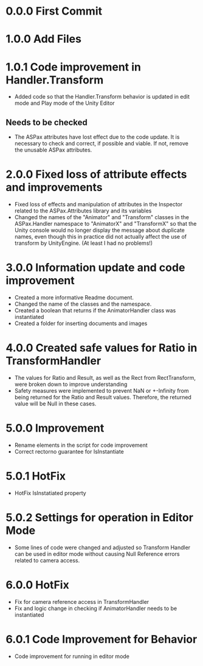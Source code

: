 # 0.0.0 First Commit
# 1.0.0 Add Files
# 1.0.1 Code improvement in Handler.Transform
- Added code so that the Handler.Transform behavior is updated in edit mode and Play mode of the Unity Editor
## Needs to be checked
- The ASPax attributes have lost effect due to the code update. It is necessary to check and correct, if possible and viable. If not, remove the unusable ASPax attributes.
# 2.0.0 Fixed loss of attribute effects and improvements
- Fixed loss of effects and manipulation of attributes in the Inspector related to the ASPax.Attributes library and its variables
- Changed the names of the "Animator" and "Transform" classes in the ASPax.Handler namespace to "AnimatorX" and "TransformX" so that the Unity console would no longer display the message about duplicate names, even though this in practice did not actually affect the use of transform by UnityEngine. (At least I had no problems!)
# 3.0.0 Information update and code improvement
- Created a more informative Readme document.
- Changed the name of the classes and the namespace.
- Created a boolean that returns if the AnimatorHandler class was instantiated
- Created a folder for inserting documents and images
# 4.0.0 Created safe values for Ratio in TransformHandler
- The values for Ratio and Result, as well as the Rect from RectTransform, were broken down to improve understanding
- Safety measures were implemented to prevent NaN or +-Infinity from being returned for the Ratio and Result values. Therefore, the returned value will be Null in these cases.
# 5.0.0 Improvement
- Rename elements in the script for code improvement
- Correct rectorno guarantee for IsInstantiate
# 5.0.1 HotFix
- HotFix IsInstatiated property
# 5.0.2 Settings for operation in Editor Mode
- Some lines of code were changed and adjusted so Transform Handler can be used in editor mode without causing Null Reference errors related to camera access.
# 6.0.0 HotFix
- Fix for camera reference access in TransformHandler
- Fix and logic change in checking if AnimatorHandler needs to be instantiated
# 6.0.1 Code Improvement for Behavior
- Code improvement for running in editor mode